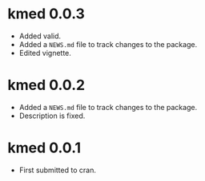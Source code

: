 # kmed 0.0.3

* Added valid.
* Added a `NEWS.md` file to track changes to the package.
* Edited vignette.

# kmed 0.0.2

* Added a `NEWS.md` file to track changes to the package.
* Description is fixed. 

# kmed 0.0.1

* First submitted to cran.
